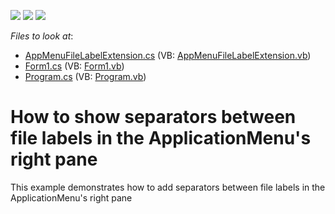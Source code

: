 <!-- default badges list -->
![](https://img.shields.io/endpoint?url=https://codecentral.devexpress.com/api/v1/VersionRange/128617699/13.1.4%2B)
[![](https://img.shields.io/badge/Open_in_DevExpress_Support_Center-FF7200?style=flat-square&logo=DevExpress&logoColor=white)](https://supportcenter.devexpress.com/ticket/details/E367)
[![](https://img.shields.io/badge/📖_How_to_use_DevExpress_Examples-e9f6fc?style=flat-square)](https://docs.devexpress.com/GeneralInformation/403183)
<!-- default badges end -->
<!-- default file list -->
*Files to look at*:

* [AppMenuFileLabelExtension.cs](./CS/WindowsApplication8/AppMenuFileLabelExtension.cs) (VB: [AppMenuFileLabelExtension.vb](./VB/WindowsApplication8/AppMenuFileLabelExtension.vb))
* [Form1.cs](./CS/WindowsApplication8/Form1.cs) (VB: [Form1.vb](./VB/WindowsApplication8/Form1.vb))
* [Program.cs](./CS/WindowsApplication8/Program.cs) (VB: [Program.vb](./VB/WindowsApplication8/Program.vb))
<!-- default file list end -->
# How to show separators between file labels in the ApplicationMenu's right pane


<p>This example demonstrates how to add separators between file labels in the ApplicationMenu's right pane</p>

<br/>


